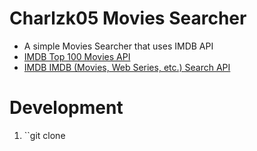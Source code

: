 # Charlzk05 Movies Searcher
- A simple Movies Searcher that uses IMDB API
- [IMDB Top 100 Movies API](https://rapidapi.com/rapihub-rapihub-default/api/imdb-top-100-movies)
- [IMDB IMDB (Movies, Web Series, etc.) Search API](https://rapidapi.com/rahilkhan224/api/imdb-movies-web-series-etc-search/)

# Development
1. ``git clone 
